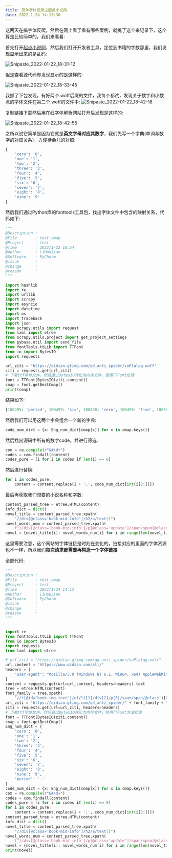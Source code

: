 ```yaml
---
title: 简单字体反爬之起点小说网
date: 2022-1-24 14:13:30
---
```


这两天在搞字体反爬，然后在网上看了看有哪些案例，就挑了这个来记录下，这个算是比较简单的，我们来看看:

首先打开[起点小说网](https://www.qidian.com/all/)，然后我们打开开发者工具，定位到书籍的字数那里，我们发现显示出来的是乱码:

![Snipaste_2022-01-22_18-31-12](https://cdn.jsdelivr.net/gh/stormwasd/image-hosting@master/20220122/Snipaste_2022-01-22_18-31-12.3b25jy1g29w0.webp)

但是查看源代码却发现显示的是这样的:

![Snipaste_2022-01-22_18-33-45](https://cdn.jsdelivr.net/gh/stormwasd/image-hosting@master/20220122/Snipaste_2022-01-22_18-33-45.6m8mhqkqpz80.webp)

我抓了下包发现，有好两个.woff后缀的文件，我每个都试，发现关于数字和小数点的字体文件在第二个.woff的文件中:
![Snipaste_2022-01-22_18-42-18](https://cdn.jsdelivr.net/gh/stormwasd/image-hosting@master/20220122/Snipaste_2022-01-22_18-42-18.61pgeco4zlk0.webp)

复制链接下载然后用在线字体解析网站打开后发现是这样的:

![Snipaste_2022-01-22_18-42-55](https://cdn.jsdelivr.net/gh/stormwasd/image-hosting@master/20220122/Snipaste_2022-01-22_18-42-55.5voxle4pzhk0.webp)

 之所以说它简单是因为它就是**英文字母对应其数字**，我们先写一个字典(单词与数字的对应关系)，方便待会儿的对照:

```python
{
    'zero': '0',
    'one': '1',
    'two': '2',
    'three': '3',
    'four': '4',
    'five': '5',
    'six': '6',
    'seven': '7',
    'eight': '8',
    'nine': '9'
}
```

然后我们通过Python库的fonttools工具包，找出字体文件中包含的映射关系，代码如下:

```python
"""
@Description : 
@File        : test_cmap
@Project     : test
@Time        : 2022/1/22 18:54
@Author      : LiHouJian
@Software    : PyCharm
@issue       : 
@change      : 
@reason      : 
"""

import hashlib
import re
import urllib
import scrapy
import asyncio
import datetime
import os
import traceback
import json
from scrapy.utils import request
from lxml import etree
from scrapy.utils.project import get_project_settings
from pybase.util import send_file
from fontTools.ttLib import TTFont
from io import BytesIO
import requests

url_ziti = "https://qidian.gtimg.com/qd_anti_spider/vuPlalqg.woff"
ziti = requests.get(url_ziti)
# 下载ttf字体文件，然后通过BytesIO转化为内存文件，使用TTFont处理
font = TTFont(BytesIO(ziti.content))
cmap = font.getBestCmap()
print(cmap)
```

结果如下:

```python
{100495: 'period', 100497: 'six', 100498: 'zero', 100499: 'five', 100500: 'eight', 100501: 'nine', 100502: 'four', 100503: 'two', 100504: 'seven', 100505: 'one', 100506: 'three'}
```

然后我们可以用这两个字典组合一个新的字典:

```python
code_num_dict = {x: Eng_num_dict[cmap[x]] for x in cmap.keys()}
```

然后找出源码中所有的数字code，并进行筛选:

```python
com = re.compile(r"&#\d+")
codes = com.findall(content)
codes_pure = [i for i in codes if len(i) == 8]
```

然后进行替换:

```python
for i in codes_pure:
    content = content.replace(i + ';', code_num_dict[int(i[2:])])
```

最后再获取我们想要的小说名称和字数:

```python
content_parsed_tree = etree.HTML(content)
info_dict = dict()
novel_title = content_parsed_tree.xpath(
    "//div[@class='book-mid-info']/h2/a/text()")
novel_words_num = content_parsed_tree.xpath(
    f"//div[@class='book-mid-info']/p[@class='update']/span/span[@class='{font_family}']/text()")
novel = {novel_title[i]: novel_words_num[i] for i in range(len(novel_title))}
```

这里需要注意，这个网站的字体链接是时刻在变化的，链接对应的里面的字体资源也不一样，所以我们**每次请求都需要再构造一个字体链接**

全部代码:

```python
"""
@Description :
@File        : test_cmap
@Project     : test
@Time        : 2022/1/24 14:13
@Author      : LiHouJian
@Software    : PyCharm
@issue       :
@change      :
@reason      :
"""


import re
from fontTools.ttLib import TTFont
from io import BytesIO
import requests
from lxml import etree

# url_ziti = "https://qidian.gtimg.com/qd_anti_spider/vuPlalqg.woff"
url_content = "https://www.qidian.com/all/"
headers = {
    "user-agent": "Mozilla/5.0 (Windows NT 6.1; Win64; x64) AppleWebKit/537.36 (KHTML, like Gecko) Chrome/97.0.4692.71 Safari/537.36"
}
content = requests.get(url=url_content, headers=headers).text
tree = etree.HTML(content)
font_family = tree.xpath(
    '//*[@id="book-img-text"]/ul/li[1]/div[2]/p[3]/span/span/@class')[0]
url_ziti = "https://qidian.gtimg.com/qd_anti_spider/" + font_family + ".woff"
ziti = requests.get(url=url_ziti, headers=headers)
# 下载ttf字体文件，然后通过BytesIO转化为内存文件，使用TTFont方法处理
font = TTFont(BytesIO(ziti.content))
cmap = font.getBestCmap()
Eng_num_dict = {
    'zero': '0',
    'one': '1',
    'two': '2',
    'three': '3',
    'four': '4',
    'five': '5',
    'six': '6',
    'seven': '7',
    'eight': '8',
    'nine': '9',
    'period': '.'
}
code_num_dict = {x: Eng_num_dict[cmap[x]] for x in cmap.keys()}
com = re.compile(r"&#\d+")
codes = com.findall(content)
codes_pure = [i for i in codes if len(i) == 8]
for i in codes_pure:
    content = content.replace(i + ';', code_num_dict[int(i[2:])])
content_parsed_tree = etree.HTML(content)
info_dict = dict()
novel_title = content_parsed_tree.xpath(
    "//div[@class='book-mid-info']/h2/a/text()")
novel_words_num = content_parsed_tree.xpath(
    f"//div[@class='book-mid-info']/p[@class='update']/span/span[@class='{font_family}']/text()")
novel = {novel_title[i]: novel_words_num[i] for i in range(len(novel_title))}
print(novel)
```


